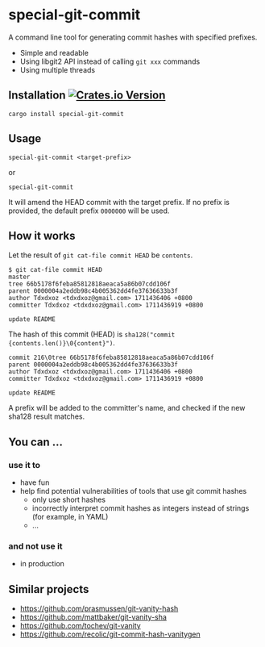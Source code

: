 special-git-commit
===

A command line tool for generating commit hashes with specified prefixes.

- Simple and readable
- Using libgit2 API instead of calling `git xxx` commands
- Using multiple threads

## Installation [![Crates.io Version](https://img.shields.io/crates/v/special-git-commit.svg)](https://crates.io/crates/special-git-commit)

```
cargo install special-git-commit
```

## Usage

```
special-git-commit <target-prefix>
```

or

```
special-git-commit
```

It will amend the HEAD commit with the target prefix. If no prefix is provided, the default prefix `0000000` will be used.

## How it works

Let the result of `git cat-file commit HEAD` be `contents`.

```
$ git cat-file commit HEAD                                                                                                                                                    master
tree 66b5178f6feba85812818aeaca5a86b07cdd106f
parent 0000004a2eddb98c4b005362dd4fe37636633b3f
author Tdxdxoz <tdxdxoz@gmail.com> 1711436406 +0800
committer Tdxdxoz <tdxdxoz@gmail.com> 1711436919 +0800

update README
```

The hash of this commit (HEAD) is `sha128("commit {contents.len()}\0{content}")`.

```
commit 216\0tree 66b5178f6feba85812818aeaca5a86b07cdd106f
parent 0000004a2eddb98c4b005362dd4fe37636633b3f
author Tdxdxoz <tdxdxoz@gmail.com> 1711436406 +0800
committer Tdxdxoz <tdxdxoz@gmail.com> 1711436919 +0800

update README
```

A prefix will be added to the committer's name, and checked if the new sha128 result matches.


## You can ...

### use it to
- have fun
- help find potential vulnerabilities of tools that use git commit hashes
    - only use short hashes
    - incorrectly interpret commit hashes as integers instead of strings (for example, in YAML)
    - ...

### and not use it
- in production


## Similar projects

- https://github.com/prasmussen/git-vanity-hash
- https://github.com/mattbaker/git-vanity-sha
- https://github.com/tochev/git-vanity
- https://github.com/recolic/git-commit-hash-vanitygen
